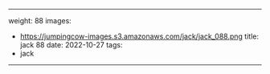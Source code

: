 
---
weight: 88
images:
- https://jumpingcow-images.s3.amazonaws.com/jack/jack_088.png
title: jack 88
date: 2022-10-27
tags:
- jack
---
